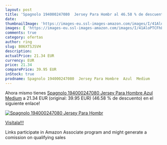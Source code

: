```yaml
---
layout: post
title: 'Spagnolo 194000247080  Jersey Para Hombr al 46.58 % de descuento'
date: 
thumbnailImage: 'https://images-eu.ssl-images-amazon.com/images/I/41AloPTCFhL._SL200_.jpg'
images: [ 'https://images-eu.ssl-images-amazon.com/images/I/41AloPTCFhL._SL200_.jpg' ]
comments: true
category: ofertas
author: ring
slug: B06XTSJSVH
description:
actualPrice: 21.34 EUR
currency: EUR
price: 21.34
comparePrice: 39.95 EUR
inStock: true
prodname: Spagnolo 194000247080  Jersey Para Hombre  Azul  Medium
---
```


Ahora mismo tienes [Spagnolo 194000247080  Jersey Para Hombre  Azul  Medium](https://www.amazon.es/dp/B06XTSJSVH/?tag=tolees-21) a 21.34 EUR (original: 39.95 EUR) (46.58 %  de descuento) en el siguiente enlace!

[![Spagnolo 194000247080  Jersey Para Hombr](https://images-eu.ssl-images-amazon.com/images/I/41AloPTCFhL._SL200_.jpg)](https://www.amazon.es/dp/B06XTSJSVH/?tag=tolees-21)

[Visítala!!!](https://www.amazon.es/dp/B06XTSJSVH/?tag=tolees-21)

Links participate in Amazon Associate program and might generate a comission on qualifying sales
